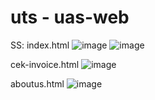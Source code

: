 # uts - uas-web

SS:
index.html
![image](https://github.com/Ceek350/uas-web/assets/52951252/f5469833-b142-4c95-bf9a-fc58a49a5fb7)
![image](https://github.com/Ceek350/uas-web/assets/52951252/c1fd3ab9-2a73-4d2e-82c3-189634eddd92)

cek-invoice.html
![image](https://github.com/Ceek350/uas-web/assets/52951252/1bfd03ca-249f-47bf-b201-7a765bc24ebe)

aboutus.html
![image](https://github.com/Ceek350/uas-web/assets/52951252/db09d3f5-cbb3-45fc-8b7f-e4e1a5b814f5)



